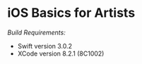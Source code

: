 # iOS Basics for Artists  
  
*Build Requirements:*  
- Swift version 3.0.2
- XCode version 8.2.1 (8C1002)